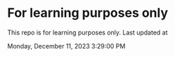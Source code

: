 # For learning purposes only
This repo is for learning purposes only.
Last updated at

Monday, December 11, 2023 3:29:00 PM

